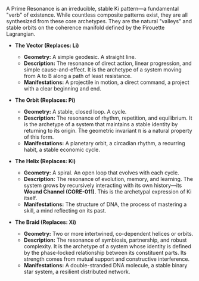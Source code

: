 A Prime Resonance is an irreducible, stable Ki pattern—a fundamental "verb" of existence. While countless composite patterns exist, they are all synthesized from these core archetypes. They are the natural "valleys" and stable orbits on the coherence manifold defined by the Pirouette Lagrangian.

*   **The Vector (Replaces: Li)**
    *   **Geometry:** A simple geodesic. A straight line.
    *   **Description:** The resonance of direct action, linear progression, and simple cause-and-effect. It is the archetype of a system moving from A to B along a path of least resistance.
    *   **Manifestations:** A projectile in motion, a direct command, a project with a clear beginning and end.

*   **The Orbit (Replaces: Pi)**
    *   **Geometry:** A stable, closed loop. A cycle.
    *   **Description:** The resonance of rhythm, repetition, and equilibrium. It is the archetype of a system that maintains a stable identity by returning to its origin. The geometric invariant π is a natural property of this form.
    *   **Manifestations:** A planetary orbit, a circadian rhythm, a recurring habit, a stable economic cycle.

*   **The Helix (Replaces: Ki)**
    *   **Geometry:** A spiral. An open loop that evolves with each cycle.
    *   **Description:** The resonance of evolution, memory, and learning. The system grows by recursively interacting with its own history—its **Wound Channel (CORE-011)**. This is the archetypal expression of Ki itself.
    *   **Manifestations:** The structure of DNA, the process of mastering a skill, a mind reflecting on its past.

*   **The Braid (Replaces: Xi)**
    *   **Geometry:** Two or more intertwined, co-dependent helices or orbits.
    *   **Description:** The resonance of symbiosis, partnership, and robust complexity. It is the archetype of a system whose identity is defined by the phase-locked relationship between its constituent parts. Its strength comes from mutual support and constructive interference.
    *   **Manifestations:** A double-stranded DNA molecule, a stable binary star system, a resilient distributed network.